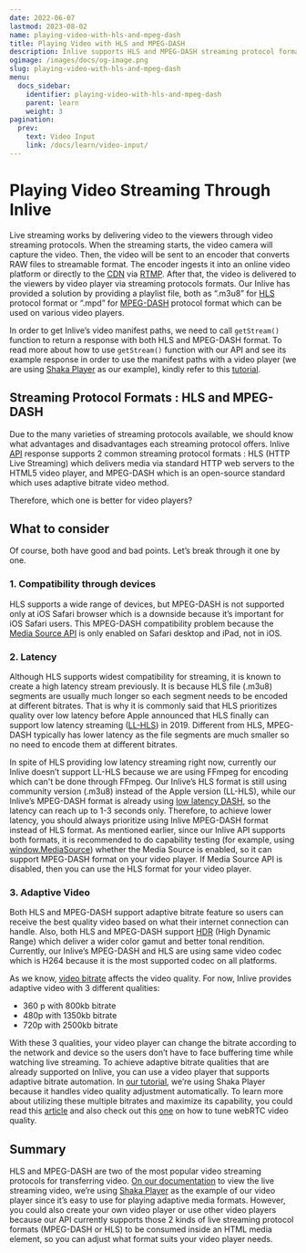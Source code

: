 ```yaml
---
date: 2022-06-07
lastmod: 2023-08-02
name: playing-video-with-hls-and-mpeg-dash
title: Playing Video with HLS and MPEG-DASH
description: Inlive supports HLS and MPEG-DASH streaming protocol formats which offers 3 types adaptive bitrate qualities for playing video through a video player.
ogimage: /images/docs/og-image.png
slug: playing-video-with-hls-and-mpeg-dash
menu:
  docs_sidebar:
    identifier: playing-video-with-hls-and-mpeg-dash
    parent: learn
    weight: 3
pagination:
  prev:
    text: Video Input
    link: /docs/learn/video-input/
---
```


# Playing Video Streaming Through Inlive
Live streaming works by delivering video to the viewers through video streaming protocols.
When the streaming starts, the video camera will capture the video. Then, the video will be sent to an encoder that converts RAW files to streamable format. The encoder ingests it into an online video platform or directly to the [CDN](https://www.cloudflare.com/learning/cdn/what-is-a-cdn/) via [RTMP](https://wowza.medium.com/rtmp-streaming-the-real-time-messaging-protocol-explained-3306cfae5474). After that, the video is delivered to the viewers by video player via streaming protocols formats. Our Inlive has provided a solution by providing a playlist file, both as “.m3u8” for [HLS](https://www.cloudflare.com/learning/video/what-is-http-live-streaming/) protocol format or “.mpd” for [MPEG-DASH](https://www.cloudflare.com/learning/video/what-is-mpeg-dash/) protocol format which can be used on various video players.

In order to get Inlive’s video manifest paths, we need to call `getStream()` function to return a response with both HLS and MPEG-DASH format. To read more about how to use `getStream()` function with our API and see its example response in order to use the manifest paths with a video player (we are using [Shaka Player](https://github.com/shaka-project/shaka-player) as our example), kindly refer to this [tutorial](/docs/tutorial/tutorial-app-with-webrtc/#6-get-the-video).

## Streaming Protocol Formats : HLS and MPEG-DASH
Due to the many varieties of streaming protocols available, we should know what advantages and disadvantages each streaming protocol offers. Inlive [API](https://api.inlive.app/apidocs/index.html#/stream/get_streams__id_) response supports 2 common streaming protocol formats : HLS (HTTP Live Streaming) which delivers media via standard HTTP web servers to the HTML5 video player, and MPEG-DASH which is an open-source standard which uses adaptive bitrate video method.

Therefore, which one is better for video players?

## What to consider
Of course, both have good and bad points. Let’s break through it one by one.

### 1. Compatibility through devices
HLS supports a wide range of devices, but MPEG-DASH is not supported only at iOS Safari browser which is a downside because it’s important for iOS Safari users. ​​This MPEG-DASH compatibility problem because the [Media Source API](https://developer.mozilla.org/en-US/docs/Web/API/Media_Source_Extensions_API) is only enabled on Safari desktop and iPad, not in iOS.

### 2. Latency
Although HLS supports widest compatibility for streaming, it is known to create a high latency stream previously. It is because HLS file (.m3u8) segments are usually much longer so each segment needs to be encoded at different bitrates. That is why it is commonly said that HLS prioritizes quality over low latency before Apple announced that HLS finally can support low latency streaming ([LL-HLS](https://developer.apple.com/documentation/http_live_streaming/enabling_low-latency_http_live_streaming_hls)) in 2019. Different from HLS, MPEG-DASH typically has lower latency as the file segments are much smaller so no need to encode them at different bitrates.

In spite of HLS providing low latency streaming right now, currently our Inlive doesn’t support LL-HLS because we are using FFmpeg for encoding which can't be done through FFmpeg. Our Inlive’s HLS format is still using community version (.m3u8) instead of the Apple version (LL-HLS), while our Inlive’s MPEG-DASH format is already using [low latency DASH](https://dashif.org/news/low-latency-dash/), so the latency can reach up to 1-3 seconds only. Therefore, to achieve lower latency, you should always prioritize using Inlive MPEG-DASH format instead of HLS format. As mentioned earlier, since our Inlive API supports both formats, it is recommended to do capability testing (for example, using [window.MediaSource](https://github.com/shaka-project/shaka-player/issues/3037#issuecomment-742701187)) whether the Media Source is enabled, so it can support MPEG-DASH format on your video player. If Media Source API is disabled, then you can use the HLS format for your video player.

### 3. Adaptive Video
Both HLS and MPEG-DASH support adaptive bitrate feature so users can receive the best quality video based on what their internet connection can handle. Also, both HLS and MPEG-DASH support [HDR](https://www.haivision.com/blog/all/what-is-hdr-how-you-can-contribute-live-broadcast-content-in-hdr/) (High Dynamic Range) which deliver a wider color gamut and better tonal rendition. Currently, our Inlive’s MPEG-DASH and HLS are using same video codec which is H264 because it is the most supported codec on all platforms.

As we know, [video bitrate](https://golightstream.com/what-is-video-bitrate/) affects the video quality. For now, Inlive provides adaptive video with 3 different qualities:
- 360 p with 800kb bitrate
- 480p with 1350kb bitrate
- 720p with 2500kb bitrate

With these 3 qualities, your video player can change the bitrate according to the network and device so the users don’t have to face buffering time while watching live streaming. To achieve adaptive bitrate qualities that are already supported on Inlive, you can use a video player that supports adaptive bitrate automation. In [our tutorial](/docs/tutorial/tutorial-app-with-webrtc/#6-get-the-video), we’re using Shaka Player because it handles video quality adjustment automatically. To learn more about utilizing these multiple bitrates and maximize its capability, you could read this [article](https://youtube-eng.googleblog.com/2018/04/making-high-quality-video-efficient.html) and also check out this [one](https://bloggeek.me/tweaking-webrtc-video-quality-unpacking-bitrate-resolution-and-frame-rates/) on how to tune webRTC video quality.


## Summary
HLS and MPEG-DASH are two of the most popular video streaming protocols for transferring video. [On our documentation](/docs/tutorial/tutorial-app-with-webrtc/#6-get-the-video) to view the live streaming video, we’re using [Shaka Player](https://github.com/shaka-project/shaka-player) as the example of our video player since it’s easy to use for playing adaptive media formats. However, you could also create your own video player or use other video players because our API currently supports those 2 kinds of live streaming protocol formats (MPEG-DASH or HLS) to be consumed inside an HTML media element, so you can adjust what format suits your video player needs.
